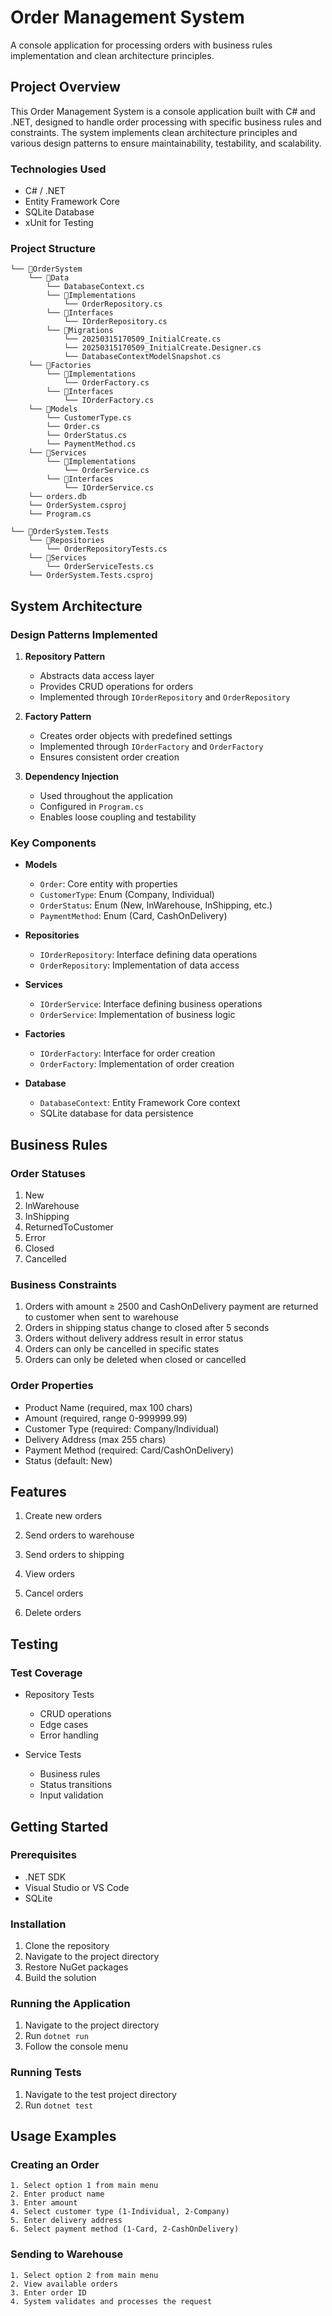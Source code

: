 # Order Management System

A console application for processing orders with business rules implementation and clean architecture principles.

## Project Overview

This Order Management System is a console application built with C# and .NET, designed to handle order processing with specific business rules and constraints. The system implements clean architecture principles and various design patterns to ensure maintainability, testability, and scalability.

### Technologies Used
- C# / .NET
- Entity Framework Core
- SQLite Database
- xUnit for Testing

### Project Structure
```
└── 📁OrderSystem
    └── 📁Data
        └── DatabaseContext.cs
        └── 📁Implementations
            └── OrderRepository.cs
        └── 📁Interfaces
            └── IOrderRepository.cs
        └── 📁Migrations
            └── 20250315170509_InitialCreate.cs
            └── 20250315170509_InitialCreate.Designer.cs
            └── DatabaseContextModelSnapshot.cs
    └── 📁Factories
        └── 📁Implementations
            └── OrderFactory.cs
        └── 📁Interfaces
            └── IOrderFactory.cs
    └── 📁Models
        └── CustomerType.cs
        └── Order.cs
        └── OrderStatus.cs
        └── PaymentMethod.cs
    └── 📁Services
        └── 📁Implementations
            └── OrderService.cs
        └── 📁Interfaces
            └── IOrderService.cs
    └── orders.db
    └── OrderSystem.csproj
    └── Program.cs
```
```
└── 📁OrderSystem.Tests
    └── 📁Repositories
        └── OrderRepositoryTests.cs
    └── 📁Services
        └── OrderServiceTests.cs
    └── OrderSystem.Tests.csproj
```

## System Architecture
### Design Patterns Implemented
1. **Repository Pattern**
   - Abstracts data access layer
   - Provides CRUD operations for orders
   - Implemented through `IOrderRepository` and `OrderRepository`

2. **Factory Pattern**
   - Creates order objects with predefined settings
   - Implemented through `IOrderFactory` and `OrderFactory`
   - Ensures consistent order creation

3. **Dependency Injection**
   - Used throughout the application
   - Configured in `Program.cs`
   - Enables loose coupling and testability

### Key Components
- **Models**
  - `Order`: Core entity with properties
  - `CustomerType`: Enum (Company, Individual)
  - `OrderStatus`: Enum (New, InWarehouse, InShipping, etc.)
  - `PaymentMethod`: Enum (Card, CashOnDelivery)

- **Repositories**
  - `IOrderRepository`: Interface defining data operations
  - `OrderRepository`: Implementation of data access

- **Services**
  - `IOrderService`: Interface defining business operations
  - `OrderService`: Implementation of business logic

- **Factories**
  - `IOrderFactory`: Interface for order creation
  - `OrderFactory`: Implementation of order creation

- **Database**
  - `DatabaseContext`: Entity Framework Core context
  - SQLite database for data persistence

## Business Rules

### Order Statuses
1. New
2. InWarehouse
3. InShipping
4. ReturnedToCustomer
5. Error
6. Closed
7. Cancelled

### Business Constraints
1. Orders with amount ≥ 2500 and CashOnDelivery payment are returned to customer when sent to warehouse
2. Orders in shipping status change to closed after 5 seconds
3. Orders without delivery address result in error status
4. Orders can only be cancelled in specific states
5. Orders can only be deleted when closed or cancelled

### Order Properties
- Product Name (required, max 100 chars)
- Amount (required, range 0-999999.99)
- Customer Type (required: Company/Individual)
- Delivery Address (max 255 chars)
- Payment Method (required: Card/CashOnDelivery)
- Status (default: New)

## Features

1. Create new orders

2. Send orders to warehouse

3. Send orders to shipping

4. View orders

5. Cancel orders

6. Delete orders

## Testing

### Test Coverage
- Repository Tests
  - CRUD operations
  - Edge cases
  - Error handling

- Service Tests
  - Business rules
  - Status transitions
  - Input validation

## Getting Started

### Prerequisites
- .NET SDK
- Visual Studio or VS Code
- SQLite

### Installation
1. Clone the repository
2. Navigate to the project directory
3. Restore NuGet packages
4. Build the solution

### Running the Application
1. Navigate to the project directory
2. Run `dotnet run`
3. Follow the console menu

### Running Tests
1. Navigate to the test project directory
2. Run `dotnet test`

## Usage Examples

### Creating an Order
```
1. Select option 1 from main menu
2. Enter product name
3. Enter amount
4. Select customer type (1-Individual, 2-Company)
5. Enter delivery address
6. Select payment method (1-Card, 2-CashOnDelivery)
```

### Sending to Warehouse
```
1. Select option 2 from main menu
2. View available orders
3. Enter order ID
4. System validates and processes the request
```
